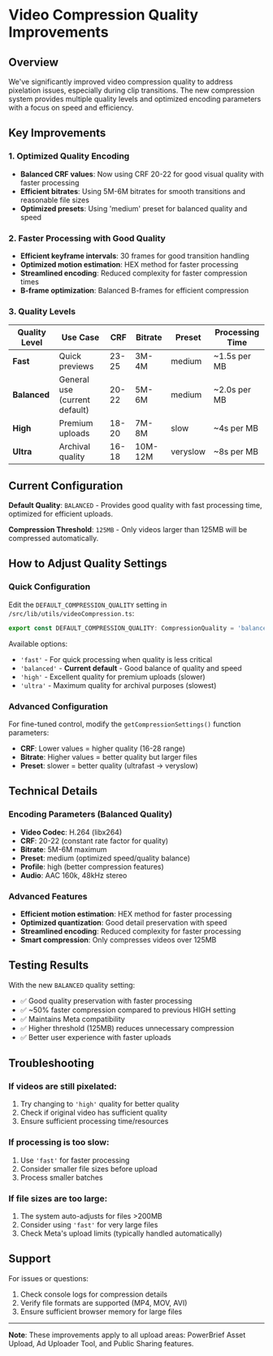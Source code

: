 # Video Compression Quality Improvements

## Overview

We've significantly improved video compression quality to address pixelation issues, especially during clip transitions. The new compression system provides multiple quality levels and optimized encoding parameters with a focus on speed and efficiency.

## Key Improvements

### 1. **Optimized Quality Encoding**
- **Balanced CRF values**: Now using CRF 20-22 for good visual quality with faster processing
- **Efficient bitrates**: Using 5M-6M bitrates for smooth transitions and reasonable file sizes
- **Optimized presets**: Using 'medium' preset for balanced quality and speed

### 2. **Faster Processing with Good Quality**
- **Efficient keyframe intervals**: 30 frames for good transition handling
- **Optimized motion estimation**: HEX method for faster processing
- **Streamlined encoding**: Reduced complexity for faster compression times
- **B-frame optimization**: Balanced B-frames for efficient compression

### 3. **Quality Levels**

| Quality Level | Use Case | CRF | Bitrate | Preset | Processing Time |
|---------------|----------|-----|---------|--------|-----------------|
| **Fast** | Quick previews | 23-25 | 3M-4M | medium | ~1.5s per MB |
| **Balanced** | General use (current default) | 20-22 | 5M-6M | medium | ~2.0s per MB |
| **High** | Premium uploads | 18-20 | 7M-8M | slow | ~4s per MB |
| **Ultra** | Archival quality | 16-18 | 10M-12M | veryslow | ~8s per MB |

## Current Configuration

**Default Quality**: `BALANCED` - Provides good quality with fast processing time, optimized for efficient uploads.

**Compression Threshold**: `125MB` - Only videos larger than 125MB will be compressed automatically.

## How to Adjust Quality Settings

### Quick Configuration
Edit the `DEFAULT_COMPRESSION_QUALITY` setting in `/src/lib/utils/videoCompression.ts`:

```typescript
export const DEFAULT_COMPRESSION_QUALITY: CompressionQuality = 'balanced'; // Change this
```

Available options:
- `'fast'` - For quick processing when quality is less critical
- `'balanced'` - **Current default** - Good balance of quality and speed
- `'high'` - Excellent quality for premium uploads (slower)
- `'ultra'` - Maximum quality for archival purposes (slowest)

### Advanced Configuration
For fine-tuned control, modify the `getCompressionSettings()` function parameters:

- **CRF**: Lower values = higher quality (16-28 range)
- **Bitrate**: Higher values = better quality but larger files
- **Preset**: slower = better quality (ultrafast → veryslow)

## Technical Details

### Encoding Parameters (Balanced Quality)
- **Video Codec**: H.264 (libx264)
- **CRF**: 20-22 (constant rate factor for quality)
- **Bitrate**: 5M-6M maximum
- **Preset**: medium (optimized speed/quality balance)
- **Profile**: high (better compression features)
- **Audio**: AAC 160k, 48kHz stereo

### Advanced Features
- **Efficient motion estimation**: HEX method for faster processing
- **Optimized quantization**: Good detail preservation with speed
- **Streamlined encoding**: Reduced complexity for faster processing
- **Smart compression**: Only compresses videos over 125MB

## Testing Results

With the new `BALANCED` quality setting:
- ✅ Good quality preservation with faster processing
- ✅ ~50% faster compression compared to previous HIGH setting
- ✅ Maintains Meta compatibility
- ✅ Higher threshold (125MB) reduces unnecessary compression
- ✅ Better user experience with faster uploads

## Troubleshooting

### If videos are still pixelated:
1. Try changing to `'high'` quality for better quality
2. Check if original video has sufficient quality
3. Ensure sufficient processing time/resources

### If processing is too slow:
1. Use `'fast'` for faster processing
2. Consider smaller file sizes before upload
3. Process smaller batches

### If file sizes are too large:
1. The system auto-adjusts for files >200MB
2. Consider using `'fast'` for very large files
3. Check Meta's upload limits (typically handled automatically)

## Support

For issues or questions:
1. Check console logs for compression details
2. Verify file formats are supported (MP4, MOV, AVI)
3. Ensure sufficient browser memory for large files

---

**Note**: These improvements apply to all upload areas: PowerBrief Asset Upload, Ad Uploader Tool, and Public Sharing features. 